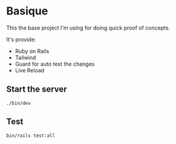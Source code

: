 # Basique

This the base project I'm using for doing quick proof of concepts.

It's provide:

* Ruby on Rails
* Tailwind
* Guard for auto test the changes
* Live Reload


## Start the server

```
./bin/dev
```

## Test

```
bin/rails test:all 
```